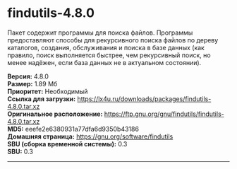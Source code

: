 # findutils-4.8.0
Пакет содержит программы для поиска файлов. Программы предоставляют способы для рекурсивного поиска файлов по дереву каталогов, создания, обслуживания и поиска в базе данных (как правило, поиск выполняется быстрее, чем рекурсивный поиск, но менее надёжен, если база данных не в актуальном состоянии).

**Версия:** 4.8.0<br />
**Размер:** 1.89 Мб<br />
**Приоритет:** Необходимый<br />
**Ссылка для загрузки:** https://lx4u.ru/downloads/packages/findutils-4.8.0.tar.xz<br />
**Оригинальное расположение:** https://ftp.gnu.org/gnu/findutils/findutils-4.8.0.tar.xz<br/>
**MD5:** eeefe2e6380931a77dfa6d9350b43186<br />
**Домашняя страница:** https://gnu.org/software/findutils
<br />**SBU (сборка временной системы):** 0.3<br />
**SBU:** 0.3

***
